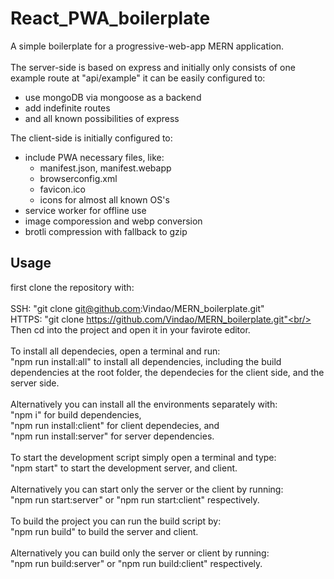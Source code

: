 # React_PWA_boilerplate

A simple boilerplate for a progressive-web-app MERN application. <br/>
<br/>
The server-side is based on express and initially only consists of one example route at "api/example"
it can be easily configured to:<br/>

- use mongoDB via mongoose as a backend
- add indefinite routes
- and all known possibilities of express

The client-side is initially configured to:<br/>

- include PWA necessary files, like:
  - manifest.json, manifest.webapp
  - browserconfig.xml
  - favicon.ico
  - icons for almost all known OS's
- service worker for offline use
- image comporession and webp conversion
- brotli compression with fallback to gzip

## Usage

first clone the repository with:<br/>
<br/>
SSH: "git clone git@github.com:Vindao/MERN_boilerplate.git"<br/>
HTTPS: "git clone https://github.com/Vindao/MERN_boilerplate.git"<br/>
<br/>
Then cd into the project and open it in your favirote editor.<br/>
<br/>
To install all dependecies, open a terminal and run:<br/>
"npm run install:all" to install all dependencies, including the build dependencies at the root folder, the dependecies for the client side, and the server side.<br/>
<br/>
Alternatively you can install all the environments separately with:<br/>
"npm i" for build dependencies,<br/>
"npm run install:client" for client dependecies, and<br/>
"npm run install:server" for server dependencies.<br/>
<br/>
To start the development script simply open a terminal and type:<br/>
"npm start" to start the development server, and client.<br/>
<br/>
Alternatively you can start only the server or the client by running:<br/>
"npm run start:server" or "npm run start:client" respectively.<br/>
<br/>
To build the project you can run the build script by:<br/>
"npm run build" to build the server and client.<br/>
<br/>
Alternatively you can build only the server or client by running:<br/>
"npm run build:server" or "npm run build:client" respectively.
